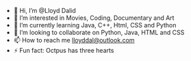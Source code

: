 - 👋 Hi, I’m @Lloyd Dalid
- 👀 I’m interested in Movies, Coding, Documentary and Art 
- 🌱 I’m currently learning Java, C++, Html, CSS and Python
- 💞️ I’m looking to collaborate on Python, Java, HTML and CSS
- 📫 How to reach me lloyddal@outlook.com
- ⚡ Fun fact: Octpus has three hearts

<!---
plesman007/plesman007 is a ✨ special ✨ repository because its `README.md` (this file) appears on your GitHub profile.
You can click the Preview link to take a look at your changes.
--->
